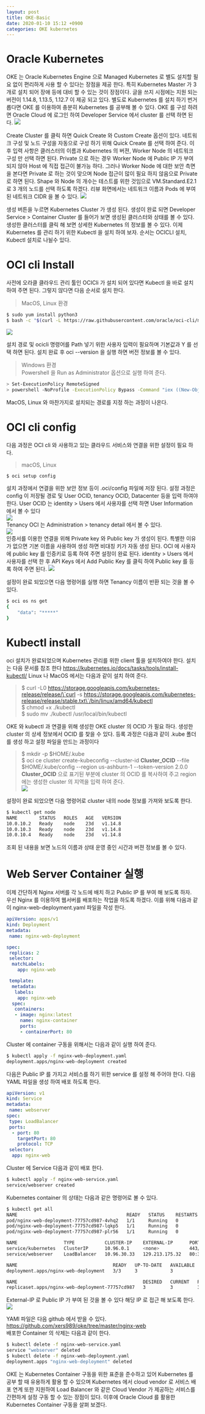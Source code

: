 ```yaml
---
layout: post
title: OKE-Basic
date: 2020-01-10 15:12 +0900
categories: OKE kubernetes
---
```

# Oracle Kubernetes
OKE 는 Oracle Kubernetes Engine 으로 Managed Kubernetes 로 별도 설치할 필요 없이 편리하게 사용 할 수 있다는 장점을 제공 한다. 특히 Kubernetes Master 가 3개로 설치 되어 장애 등에 대비 할 수 있는 것이 장점이다. 글을 쓰지 시점에는 지원 되는 버전이 1.14.8, 1.13.5, 1.12.7 이 제공 되고 있다.
별도로 Kubernetes 를 설치 하기 번거롭다면 OKE 를 이용하여 충분히 Kubernetes 를 공부해 볼 수 있다.
OKE 를 구성 하려면 Oracle Cloud 에 로그인 하여 Developer Service 에서 cluster 를 선택 하면 된다.
![](/image/kubernetes/kubernetes-1.png)

Create Cluster 를 클릭 하면 Quick Create 와 Custom Create 옵션이 있다. 네트워크 구성 및 노드 구성을 자동으로 구성 하기 위해 Quick Create 를 선택 하여 준다. 이후 입력 사항은 클러스터의 이름과 Kubernetes 의 버젼, Worker Node 의 네트워크 구성 만 선택 하면 된다. Private 으로 하는 경우 Worker Node 에 Public IP 가 부여 되지 않아 Host 에 직접 접근이 불가능 하다. 그러나 Worker Node 에 대한 보안 측면을 본다면 Private 로 하는 것이 맞으며 Node 접근이 많이 필요 하지 않음으로 Private 로 하면 된다. Shape 와 Node 의 개수는 테스트를 위한 것임으로 VM.Standard.E2.1 로 3 개의 노드를 선택 하도록 하겠다. 리뷰 화면에서는 네트워크 이름과 Pods 에 부여된 네트워크 CIDR 을 볼 수 있다.
![](/image/kubernetes/kubernetes-2.png)

생성 버튼을 누르면 Kubernetes Cluster 가 생성 된다.
생성이 완료 되면 Developer Service > Container Cluster 를 들어가 보면 생성된 클러스터와 상태를 볼 수 있다. 생성한 클러스터를 클릭 해 보면 상세한 Kubernetes 의 정보를 볼 수 있다.
이제 Kubernetes 를 관리 하기 위한 Kubectl 을 설치 하여 보자.
순서는 OCICLI 설치, Kubectl 설치로 나뉠수 있다.

# OCI cli Install
사전에 오라클 클라우드 관리 툴인 OCICli 가 설치 되어 있다면 Kubectl 을 바로 설치 하여 주면 된다. 그렇지 않다면 다음 순서로 설치 한다.

> MacOS, Linux 환경  
```bash
$ sudo yum install python3  
$ bash -c "$(curl -L https://raw.githubusercontent.com/oracle/oci-cli/master/scripts/install/install.sh)"
```
![](/image/kubernetes/kubernetes-3.png)  

설치 경로 및 ocicli 명령어를 Path 넣기 위한 사용자 입력이 필요하며 기본값과 Y 를 선택 하면 된다.
설치 완료 후 oci --version 을 실행 하면 버전 정보를 볼 수 있다.

> Windows 환경  
Powershell 을 Run as Administrator 옵션으로 실행 하여 준다.  
```bash
> Set-ExecutionPolicy RemoteSigned  
> powershell -NoProfile -ExecutionPolicy Bypass -Command "iex ((New-Object System.Net.WebClient).DownloadString('https://raw.githubusercontent.com/oracle/oci-cli/master/scripts/install/install.ps1'))"
```
MacOS, Linux 와 마찬가지로 설치되는 경로를 지정 하는 과정이 나온다.

# OCI cli config
다음 과정은 OCI cli 와 사용하고 있는 클라우드 서비스와 연결을 위한 설정이 필요 하다.
> macOS, Linux   
```bash
$ oci setup config
```  
설치 과정에서 연결을 위한 보안 정보 등이 .oci/config 파일에 저장 된다. 설정 과정은 config 이 저장될 경로 및 User OCID, tenancy OCID, Datacenter 등을 입력 하여야 한다. 
User OCID 는 identity > Users 에서 사용자를 선택 하면 User Information 에서 볼 수 있다  
![](/image/kubernetes/kubernetes-4.png)  
Tenancy OCI 는 Administration > tenancy detail 에서 볼 수 있다.  
![](/image/kubernetes/kubernetes-5.png)   
인증서를 이용한 연결을 위해 Private key 와 Public key 가 생성이 된다. 특별한 이유가 없으면 기본 이름을 사용하여 생성 하면 비대칭 키가 자동 생성 된다. OCI 에 사용자에 public key 를 인증키로 등록 하여 주면 설정이 완료 된다. identity > Users 에서 사용자를 선택 한 후 API Keys 에서 Add Public Key 를 클릭 하여 Public key 를 등록 하여 주면 된다.
![](/image/kubernetes/kubernetes-6.png)   

설정이 완료 되었으면 다음 명령어를 실행 하면 Tenancy 이름이 반환 되는 것을 볼 수 있다. 
```bash 
$ oci os ns get  
{  
    "data": "*****"  
}  
```
# Kubectl install
oci 설치가 완료되었으며 Kubernetes 관리를 위한 client 툴을 설치하여야 한다. 설치는 다음 문서를 참조 한다
<https://kubernetes.io/docs/tasks/tools/install-kubectl/>
Linux 나 MacOS 에서는 다음과 같이 설치 하여 준다.
>$ curl -L0 https://storage.googleapis.com/kubernetes-release/release/\`curl -s https://storage.googleapis.com/kubernetes-release/release/stable.txt\`/bin/linux/amd64/kubectl  
$ chmod +x ./kubectl  
$ sudo mv ./kubectl /usr/local/bin/kubectl  

OKE 와 kubectl 과 연결을 위해 생성한 OKE cluster 의 OCID 가 필요 하다. 생성한 cluster 의 상세 정보에서 OCID 를 찾을 수 있다.
등록 과정은 다음과 같이 .kube 폴더를 생성 하고 설정 파일을 만드는 과정이다
>$ mkdir -p $HOME/.kube  
$ oci ce cluster create-kubeconfig --cluster-id __Cluster_OCID__ --file $HOME/.kube/config --region us-ashburn-1 --token-version 2.0.0  
__Cluster_OCID__ 으로 표기된 부분에 cluster 의 OCID 를 복사하여 주고 region 에는 생성한 cluster 의 지역을 입력 하여 준다.  
![](/image/kubernetes/kubernetes-7.png)   

설정이 완료 되었으면 다음 명령어로 cluster 내의 node 정보를 가져와 보도록 한다.
```bash
$ kubectl get node  
NAME        STATUS   ROLES   AGE   VERSION  
10.0.10.2   Ready    node    23d   v1.14.8  
10.0.10.3   Ready    node    23d   v1.14.8  
10.0.10.4   Ready    node    23d   v1.14.8  
```

조회 된 내용을 보면 노드의 이름과 상태 운영 중인 시간과 버젼 정보를 볼 수 있다.


# Web Server Container 실행
이제 간단하게 Nginx 서버를 각 노드에 배치 하고 Public IP 를 부여 해 보도록 하자.  
우선 Nginx 를 이용하여 웹서버를 배포하는 작업을 하도록 하겠다. 이를 위해 다음과 같이 nginx-web-deployment.yaml 파일을 작성 한다.  
```yaml 
apiVersion: apps/v1
kind: Deployment
metadata:
 name: nginx-web-deployment

spec:
 replicas: 2
 selector:
  matchLabels:
    app: nginx-web

 template:
  metadata:
   labels:
    app: nginx-web
  spec:
   containers:
   - image: nginx:latest
     name: nginx-container
     ports:
     - containerPort: 80
```

Cluster 에 container 구동을 위해서는 다음과 같이 실행 하여 준다.
```bash
$ kubectl apply -f nginx-web-deployment.yaml  
deployment.apps/nginx-web-deployment created  
```
다음은 Public IP 를 가지고 서비스를 하기 위한 service 를 설정 해 주어야 한다. 다음 YAML 파일을 생성 하여 배포 하도록 한다.
```yaml 
apiVersion: v1
kind: Service
metadata:
 name: webserver
spec:
 type: LoadBalancer
 ports:
  - port: 80
    targetPort: 80
    protocol: TCP
 selector:
  app: nginx-web
```

Cluster 에 Service 다음과 같이 배포 한다.
```bash
$ kubectl apply -f nginx-web-service.yaml  
service/webserver created
```
Kubernetes container 의 상태는 다음과 같은 명령어로 볼 수 있다.  
```bash
$ kubectl get all  
NAME                                        READY   STATUS    RESTARTS   AGE  
pod/nginx-web-deployment-77757cd987-4vhq2   1/1     Running   0          5m11s    
pod/nginx-web-deployment-77757cd987-lqkp5   1/1     Running   0          5m11s  
pod/nginx-web-deployment-77757cd987-plr56   1/1     Running   0          5m11s  

NAME                 TYPE           CLUSTER-IP    EXTERNAL-IP      PORT(S)        AGE  
service/kubernetes   ClusterIP      10.96.0.1     <none>           443/TCP        23d  
service/webserver    LoadBalancer   10.96.30.33   129.213.175.32   80:32244/TCP   53s  

NAME                                   READY   UP-TO-DATE   AVAILABLE   AGE  
deployment.apps/nginx-web-deployment   3/3     3            3           5m11s  

NAME                                              DESIRED   CURRENT   READY   AGE  
replicaset.apps/nginx-web-deployment-77757cd987   3         3         3       5m11s  
```

External-IP 로 Public IP 가 부여 된 것을 볼 수 있다 해당 IP 로 접근 해 보도록 한다.
![](/image/kubernetes/kubernetes-8.png)   

YAMl 파일은 다음 github 에서 받을 수 있다. <https://github.com/xers989/oke/tree/master/nginx-web>  
배포한 Container 의 삭제는 다음과 같이 한다.  
```bash
$ kubectl delete -f nginx-web-service.yaml
service "webserver" deleted
$ kubectl delete -f nginx-web-deployment.yaml 
deployment.apps "nginx-web-deployment" deleted
```

OKE 는 Kubernetes Container 구동을 위한 표준을 준수하고 있어 Kubernetes 를 공부 할 때 유용하게 활용 할 수 있으며 Kubernetes 에서 cloud vendor 로 서비스 배포 연계 또한 지원하여 Load Balancer 와 같은 Cloud Vendor 가 제공하는 서비스를 간편하게 설정 구동 할 수 있는 장점이 있다. 이후에 Oracle Cloud 를 활용한 Kubernetes Container 구동을 살펴 보겠다.